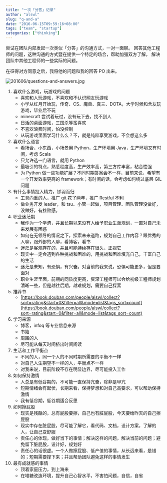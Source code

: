 ```yaml
---
title: "一次「分答」记录"
author: "alswl"
slug: "q-and-a"
date: "2016-06-15T09:59:16+08:00"
tags: ["team", "startup"]
categories: ["thinking"]
---
```


尝试在团队内部发起一次类似「分答」的沟通方式，一对一面聊。
回答其他工程师的问题，这种沟通的方式暨在提供一个特定的场合，帮助加强双方了解，
解决团队中其他工程师的一些实际的问题。

在征得对方同意之后，我将他的问题和我的回答 PO 出来。


![201606/questions-and-answers.jpg](https://4ocf5n.dijingchao.com/upload_dropbox/201606/questions-and-answers.jpg)




1. 喜欢什么游戏，玩游戏的问题
    - 喜欢和人玩游戏，不喜欢和不认识网友玩游戏
    - 小学从红月开始玩，传奇、CS、魔兽、真三、DOTA，大学时候和舍友玩游戏，毕业后不玩
    - minecraft 尝试着玩过，没有玩下去，找不到人
    - 日活的桌面游戏，三国杀等蛮喜欢
    - 不喜欢浪费时间，怕没控制
    - 从玩游戏里面学习什么么？不，就是纯粹享受游戏，不会想这么多
2. 喜欢什么语言
    - 看场合，小东西，小场景用 Python，生产环境用 Java，生产环境又有时间，考虑 Scala
    - 只允许选一门语言，就用 Python
    - 最吸引的特点，熟悉程度高，生产效率高，第三方库丰富，粘合性强
    - 为 Python 做一些功能扩展？不同时期答案会不一样，目前来说，希望有一个开发效率更高的 framework；有时间的话，会考虑如何绕过底层 GIL 问题 <!-- more -->
3. 有什么事情投入精力，铩羽而归
    - 工具向重的人，推广 git 花了两年，推广 Restful 不利
    - 做业务开发 leader，和 tsu、小管一起做，项目管理、团队管理没做好，没做好，有挫败感。
4. 职业迷茫期
    - 我作为一个学渣，并且长期以来没有人给予职业生涯规划，一直对自己未来发展有困惑
    - 如何在无领导的情况之下，探索未来道路，规划自己工作内容？跟优秀的人聊，跟外部的人聊，看博客，看书
    - 迷茫是客观存在的，并且可能持续存在很久，正视它
    - 现实中一定会遇到各种挑战和困难的，用挑战和困难填充自己，丰富自己的生活
    - 迷茫是未知，有恐惧，有兴奋。对当前的我来说，恐惧可能更多，但是要面对
    - 职业生涯里面，前期的同质度更高，资深工程师可以会给初级工程师规划清晰一些，但是越往后期，越难规划，需要自己探索
5. 推荐书
    - [https://book.douban.com/people/alswl/collect?sort=rating&start=0&filter=all&mode=list&tags_sort=count](https://book.douban.com/people/alswl/collect?sort=rating&start=0&filter=all&mode=list&tags_sort=count)
6. 学习来源
    - 博客，infoq 等专业信息来源
    - 书籍
    - 周围的人
    - 尽可能从每天时间挤出时间阅读
7. 生活和工作平衡点
    - 不同的人，同一个人的不同时期所需要的平衡不一样
    - 对自己人生期望不一样的人，平衡点不一样
    - 对我来说，目前阶段不存在明显边界，尽可能投入工作
8. 如何保持激情
    - 人总是有低谷期的，不可能一直保持亢奋，除非是甲亢
    - 短期情绪会有起伏，长期来看，保持梦想和对自己高要求，可以帮助保持激情
    - 我有低谷期，低谷期适合反思
9. 如何擦屁股
    - 现实是残酷的，总有屁股要擦，自己也有脏屁股，今天要给昨天的自己擦屁股
    - 现实中存在脏屁股，尽可能了解它，看代码、文档，设计方案，了解的人，让自己变舒服
    - 责任心的体现，做好当下的事情；解决这样的问题，解决当前的问题；避免留下脏屁股，设计好，规划好
    - 责任心的话很虚。一个人做擦屁股、低产值的事情，从长远来看，是错的；短期需要撑下来；并且帮助团队避免这样的事情发生
10. 最有成就感的事情
    - 顶着家庭压力，到上海来
    - 在堆糖改造环境，提升自己心智水平，不害怕问题，自信，自省

